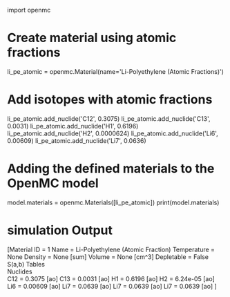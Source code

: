 import openmc

# Create material using atomic fractions
li_pe_atomic = openmc.Material(name='Li-Polyethylene (Atomic Fractions)')

# Add isotopes with atomic fractions
li_pe_atomic.add_nuclide('C12', 0.3075)
li_pe_atomic.add_nuclide('C13', 0.0031)
li_pe_atomic.add_nuclide('H1', 0.6196)
li_pe_atomic.add_nuclide('H2', 0.0000624)
li_pe_atomic.add_nuclide('Li6', 0.00609)
li_pe_atomic.add_nuclide('Li7', 0.0636)

# Adding the defined materials to the OpenMC model
model.materials = openmc.Materials([li_pe_atomic])
print(model.materials) 

# simulation Output 
[Material
	ID             =	1
	Name           =	Li-Polyethylene (Atomic Fraction)
	Temperature    =	None
	Density        =	None [sum]
	Volume         =	None [cm^3]
	Depletable     =	False
	S(a,b) Tables  
	Nuclides       
	C12            =	0.3075       [ao]
	C13            =	0.0031       [ao]
	H1             =	0.6196       [ao]
	H2             =	6.24e-05     [ao]
	Li6            =	0.00609      [ao]
	Li7            =	0.0639       [ao]
	Li7            =	0.0639       [ao]
	Li7            =	0.0639       [ao]
]

